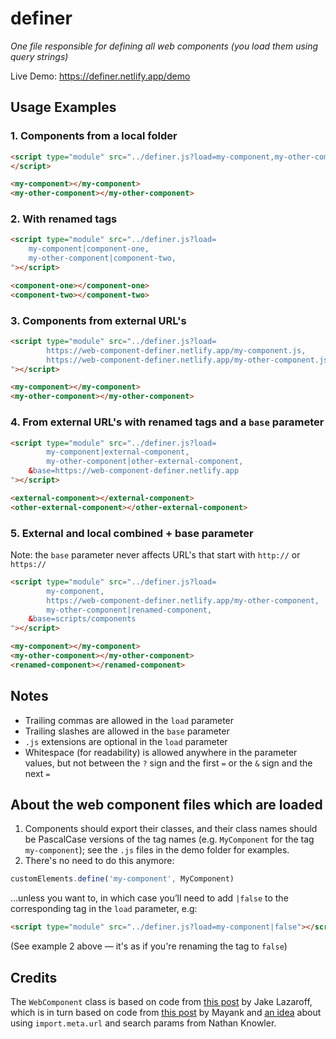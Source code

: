 # definer
<i>One file responsible for defining all web components (you load them using query strings)</i>

Live Demo: https://definer.netlify.app/demo

## Usage Examples

### 1. Components from a local folder

```html
<script type="module" src="../definer.js?load=my-component,my-other-component">
</script>
```
```html
<my-component></my-component>
<my-other-component></my-other-component>
```

### 2. With renamed tags
```html
<script type="module" src="../definer.js?load=
    my-component|component-one,
    my-other-component|component-two,
"></script>
```
```html
<component-one></component-one>
<component-two></component-two>
```

### 3. Components from external URL's
```html
<script type="module" src="../definer.js?load=
        https://web-component-definer.netlify.app/my-component.js,
        https://web-component-definer.netlify.app/my-other-component.js,
"></script>
```
```html
<my-component></my-component>
<my-other-component></my-other-component>
```

### 4. From external URL's with renamed tags and a `base` parameter
```html
<script type="module" src="../definer.js?load=
        my-component|external-component,
        my-other-component|other-external-component,
    &base=https://web-component-definer.netlify.app
"></script>
```
```html
<external-component></external-component>
<other-external-component></other-external-component>
```

### 5. External and local combined + base parameter
Note: the `base` parameter never affects URL's that start with `http://` or `https://`
```html
<script type="module" src="../definer.js?load=
        my-component,
        https://web-component-definer.netlify.app/my-other-component,
        my-other-component|renamed-component,
    &base=scripts/components
"></script>
```
```html
<my-component></my-component>
<my-other-component></my-other-component>
<renamed-component></renamed-component>
```

## Notes
- Trailing commas are allowed in the `load` parameter
- Trailing slashes are allowed in the `base` parameter
- `.js` extensions are optional in the `load` parameter
- Whitespace (for readability) is allowed anywhere in the parameter values, but not between the `?` sign and the first `=` or the `&` sign and the next `=`

## About the web component files which are loaded
1. Components should export their classes, and their class names should be PascalCase versions of the tag names (e.g. `MyComponent` for the tag `my-component`); see the `.js` files in the demo folder for examples.
2. There's no need to do this anymore:
```javascript
customElements.define('my-component', MyComponent)
```
…unless you want to, in which case you’ll need to add `|false` to the corresponding tag in the `load` parameter, e.g:
```html
<script type="module" src="../definer.js?load=my-component|false"></script>
```
(See example 2 above — it's as if you're renaming the tag to `false`)


## Credits
The `WebComponent` class is based on code from [this post](https://til.jakelazaroff.com/html/define-a-custom-element/) by Jake Lazaroff, which is in turn based on code from [this post](https://mayank.co/blog/defining-custom-elements/) by Mayank and [an idea](https://knowler.dev/blog/to-define-custom-elements-or-not-when-distributing-them) about using `import.meta.url` and search params from Nathan Knowler.
